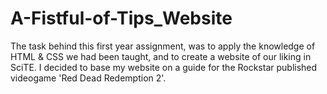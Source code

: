 # A-Fistful-of-Tips_Website
The task behind this first year assignment, was to apply the knowledge of HTML &amp; CSS we had been taught, and to create a website of our liking in SciTE. I decided to base my website on a guide for the Rockstar published videogame 'Red Dead Redemption 2'.
